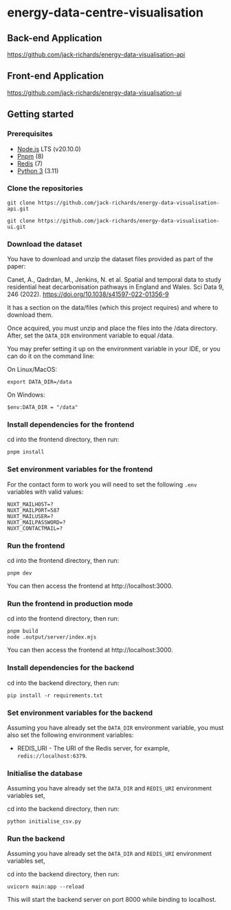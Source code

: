# energy-data-centre-visualisation

## Back-end Application
https://github.com/jack-richards/energy-data-visualisation-api

## Front-end Application
https://github.com/jack-richards/energy-data-visualisation-ui

## Getting started

### Prerequisites

-   [Node.js](https://nodejs.org/en/) LTS (v20.10.0)
-   [Pnpm](https://pnpm.io/installation) (8)
-   [Redis](https://redis.io/) (7)
-   [Python 3](https://www.python.org/downloads/) (3.11)

### Clone the repositories

```shell
git clone https://github.com/jack-richards/energy-data-visualisation-api.git
```
```shell
git clone https://github.com/jack-richards/energy-data-visualisation-ui.git
```

### Download the dataset

You have to download and unzip the dataset files provided as part of the paper:

Canet, A., Qadrdan, M., Jenkins, N. et al. Spatial and temporal data to study residential heat decarbonisation pathways in England and Wales. Sci Data 9, 246 (2022). https://doi.org/10.1038/s41597-022-01356-9

It has a section on the data/files (which this project requires) and where to download them.

Once acquired, you must unzip and place the files into the /data directory. After, set the `DATA_DIR` environment variable to equal /data.

You may prefer setting it up on the environment variable in your IDE, or you can do it on the command line:

On Linux/MacOS:

```shell
export DATA_DIR=/data
```

On Windows:

```shell
$env:DATA_DIR = "/data"
```

### Install dependencies for the frontend

cd into the frontend directory, then run:

```shell
pnpm install
```

### Set environment variables for the frontend

For the contact form to work you will need to set the following `.env` variables with valid values:

```
NUXT_MAILHOST=?
NUXT_MAILPORT=587
NUXT_MAILUSER=?
NUXT_MAILPASSWORD=?
NUXT_CONTACTMAIL=?
```

### Run the frontend

cd into the frontend directory, then run:

```shell
pnpm dev
```

You can then access the frontend at http://localhost:3000.

### Run the frontend in production mode

cd into the frontend directory, then run:

```shell
pnpm build
node .output/server/index.mjs
```

You can then access the frontend at http://localhost:3000.

### Install dependencies for the backend

cd into the backend directory, then run:

```shell
pip install -r requirements.txt
```

### Set environment variables for the backend

Assuming you have already set the `DATA_DIR` environment variable, you must also set the following environment variables:

-   REDIS_URI - The URI of the Redis server, for example, `redis://localhost:6379`.

### Initialise the database

Assuming you have already set the `DATA_DIR` and `REDIS_URI` environment variables set,

cd into the backend directory, then run:

```shell
python initialise_csv.py
```

### Run the backend

Assuming you have already set the `DATA_DIR` and `REDIS_URI` environment variables set,

cd into the backend directory, then run:

```shell
uvicorn main:app --reload
```

This will start the backend server on port 8000 while binding to localhost.
